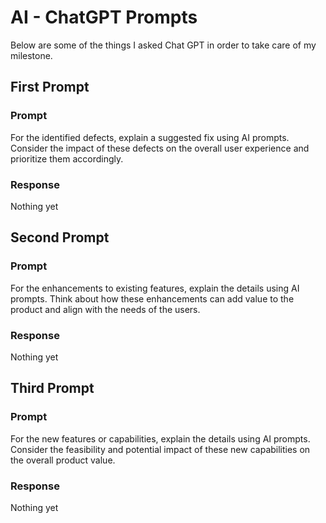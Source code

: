 # AI - ChatGPT Prompts

Below are some of the things I asked Chat GPT in order to take care of my milestone.

## First Prompt

### Prompt

For the identified defects, explain a suggested fix using AI prompts. Consider the impact of these defects on the overall user experience and prioritize them accordingly.

### Response

Nothing yet

## Second Prompt

### Prompt

For the enhancements to existing features, explain the details using AI prompts. Think about how these enhancements can add value to the product and align with the needs of the users.

### Response

Nothing yet

## Third Prompt

### Prompt

For the new features or capabilities, explain the details using AI prompts. Consider the feasibility and potential impact of these new capabilities on the overall product value.

### Response

Nothing yet
